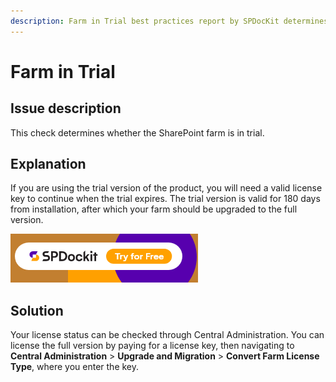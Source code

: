```yaml
---
description: Farm in Trial best practices report by SPDocKit determines whether the SharePoint farm is in trial.
---
```


# Farm in Trial

## Issue description

This check determines whether the SharePoint farm is in trial.

## Explanation

If you are using the trial version of the product, you will need a valid license key to continue when the trial expires. The trial version is valid for 180 days from installation, after which your farm should be upgraded to the full version.

[![Download SPDocKit](../../.gitbook/assets/spdockit-download.png)](http://bit.ly/2US0Zna)

## Solution

Your license status can be checked through Central Administration. You can license the full version by paying for a license key, then navigating to **Central Administration** &gt; **Upgrade and Migration** &gt; **Convert Farm License Type**, where you enter the key.

